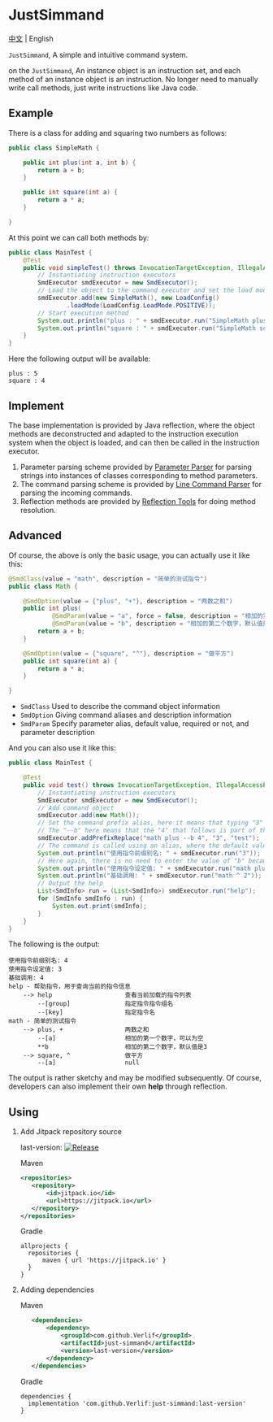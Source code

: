 # JustSimmand

[中文](readme_cn.md) | English

`JustSimmand`, A simple and intuitive command system.

on the `JustSimmand`, An instance object is an instruction set, and each method of an instance object is an instruction.
No longer need to manually write call methods, just write instructions like Java code.

## Example

There is a class for adding and squaring two numbers as follows:

```java
public class SimpleMath {

    public int plus(int a, int b) {
        return a + b;
    }

    public int square(int a) {
        return a * a;
    }

}
```

At this point we can call both methods by:

```java
public class MainTest {
    @Test
    public void simpleTest() throws InvocationTargetException, IllegalAccessException, NoSuchMethodException {
        // Instantiating instruction executors
        SmdExecutor smdExecutor = new SmdExecutor();
        // Load the object to the command executor and set the load mode to positive mode
        smdExecutor.add(new SimpleMath(), new LoadConfig()
                .loadMode(LoadConfig.LoadMode.POSITIVE));
        // Start execution method
        System.out.println("plus : " + smdExecutor.run("SimpleMath plus 2 3"));
        System.out.println("square : " + smdExecutor.run("SimpleMath square 2"));
    }
}
```

Here the following output will be available:

```text
plus : 5
square : 4
```

## Implement

The base implementation is provided by Java reflection, where the object methods are deconstructed and adapted to the instruction execution system when the object is loaded,
and can then be called in the instruction executor.

1. Parameter parsing scheme provided by [Parameter Parser](https://github.com/Verlif/ParamParser) for parsing strings into instances of classes corresponding to method parameters.
2. The command parsing scheme is provided by [Line Command Parser](https://github.com/Verlif/cmdline-parser) for parsing the incoming commands.
3. Reflection methods are provided by [Reflection Tools](https://github.com/Verlif/reflection-kit) for doing method resolution.

## Advanced

Of course, the above is only the basic usage, you can actually use it like this:

```java
@SmdClass(value = "math", description = "简单的测试指令")
public class Math {

    @SmdOption(value = {"plus", "+"}, description = "两数之和")
    public int plus(
            @SmdParam(value = "a", force = false, description = "相加的第一个数字，可以为空") int a,
            @SmdParam(value = "b", description = "相加的第二个数字，默认值是3", defaultVal = "3") int b) {
        return a + b;
    }

    @SmdOption(value = {"square", "^"}, description = "做平方")
    public int square(int a) {
        return a * a;
    }

}
```

- `SmdClass` Used to describe the command object information
- `SmdOption` Giving command aliases and description information
- `SmdParam` Specify parameter alias, default value, required or not, and parameter description

And you can also use it like this:

```java
public class MainTest {

    @Test
    public void test() throws InvocationTargetException, IllegalAccessException, NoSuchMethodException {
        // Instantiating instruction executors
        SmdExecutor smdExecutor = new SmdExecutor();
        // Add command object
        smdExecutor.add(new Math());
        // Set the command prefix alias, here it means that typing "3" or "test" is equivalent to typing "math plus --b 4"
        // The "--b" here means that the "4" that follows is part of the "b" parameter
        smdExecutor.addPrefixReplace("math plus --b 4", "3", "test");
        // The command is called using an alias, where the default value of "0" is given because "a" is not a mandatory parameter and is a base type
        System.out.println("使用指令前缀别名: " + smdExecutor.run("3"));
        // Here again, there is no need to enter the value of "b" because it is set to a default value
        System.out.println("使用指令设定值: " + smdExecutor.run("math plus"));
        System.out.println("基础调用: " + smdExecutor.run("math ^ 2"));
        // Output the help
        List<SmdInfo> run = (List<SmdInfo>) smdExecutor.run("help");
        for (SmdInfo smdInfo : run) {
            System.out.print(smdInfo);
        }
    }
}
```

The following is the output:

```text
使用指令前缀别名: 4
使用指令设定值: 3
基础调用: 4
help - 帮助指令，用于查询当前的指令信息
	--> help                	查看当前加载的指令列表
		--[group]             	指定指令指令组名
		--[key]               	指定指令名
math - 简单的测试指令
	--> plus, +             	两数之和
		--[a]                 	相加的第一个数字，可以为空
		**b                   	相加的第二个数字，默认值是3
	--> square, ^           	做平方
		--[a]                 	null
```

The output is rather sketchy and may be modified subsequently. Of course, developers can also implement their own **help** through reflection.

## Using

1. Add Jitpack repository source

   last-version: [![Release](https://jitpack.io/v/Verlif/just-simmand.svg)](https://jitpack.io/#Verlif/just-simmand)

   Maven

   ```xml
   <repositories>
      <repository>
          <id>jitpack.io</id>
          <url>https://jitpack.io</url>
      </repository>
   </repositories>
   ```

   Gradle

   ```text
   allprojects {
     repositories {
         maven { url 'https://jitpack.io' }
     }
   }
   ```

2. Adding dependencies

   Maven

   ```xml
      <dependencies>
          <dependency>
              <groupId>com.github.Verlif</groupId>
              <artifactId>just-simmand</artifactId>
              <version>last-version</version>
          </dependency>
      </dependencies>
   ```

   Gradle

   ```text
   dependencies {
     implementation 'com.github.Verlif:just-simmand:last-version'
   }
   ```
